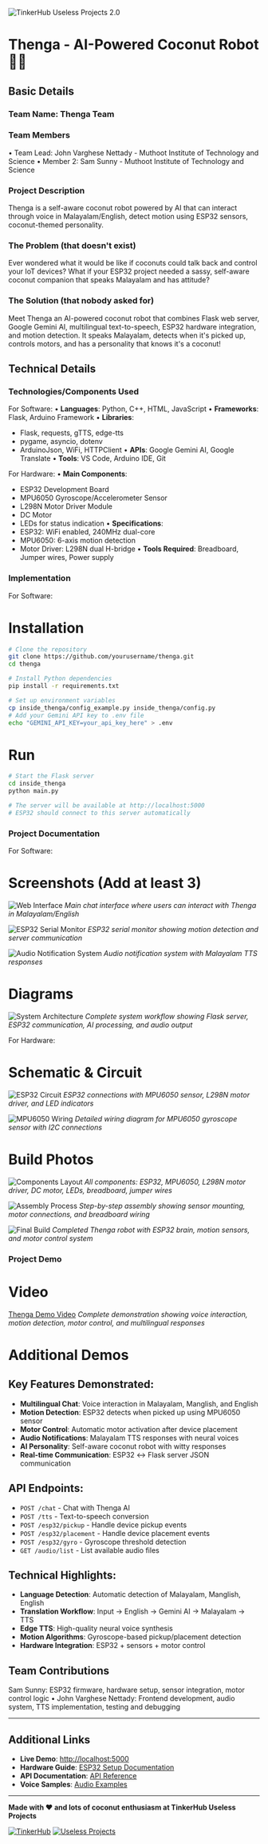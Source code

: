 ![TinkerHub Useless Projects 2.0](images/useless_projects_banner.png)

# Thenga - AI-Powered Coconut Robot 🥥🤖

## Basic Details

### Team Name: Thenga Team

### Team Members

• Team Lead: John Varghese Nettady - Muthoot Institute of Technology and Science
• Member 2: Sam Sunny - Muthoot Institute of Technology and Science

### Project Description

Thenga is a self-aware coconut robot powered by AI that can interact through voice in Malayalam/English, detect motion using ESP32 sensors, coconut-themed personality.

### The Problem (that doesn't exist)

Ever wondered what it would be like if coconuts could talk back and control your IoT devices? What if your ESP32 project needed a sassy, self-aware coconut companion that speaks Malayalam and has attitude?

### The Solution (that nobody asked for)

Meet Thenga an AI-powered coconut robot that combines Flask web server, Google Gemini AI, multilingual text-to-speech, ESP32 hardware integration, and motion detection. It speaks Malayalam, detects when it's picked up, controls motors, and has a personality that knows it's a coconut!

## Technical Details

### Technologies/Components Used

For Software:
• **Languages**: Python, C++, HTML, JavaScript
• **Frameworks**: Flask, Arduino Framework
• **Libraries**:

- Flask, requests, gTTS, edge-tts
- pygame, asyncio, dotenv
- ArduinoJson, WiFi, HTTPClient
  • **APIs**: Google Gemini AI, Google Translate
  • **Tools**: VS Code, Arduino IDE, Git

For Hardware:
• **Main Components**:

- ESP32 Development Board
- MPU6050 Gyroscope/Accelerometer Sensor
- L298N Motor Driver Module
- DC Motor
- LEDs for status indication
  • **Specifications**:
- ESP32: WiFi enabled, 240MHz dual-core
- MPU6050: 6-axis motion detection
- Motor Driver: L298N dual H-bridge
  • **Tools Required**: Breadboard, Jumper wires, Power supply

### Implementation

For Software:

# Installation

```bash
# Clone the repository
git clone https://github.com/yourusername/thenga.git
cd thenga

# Install Python dependencies
pip install -r requirements.txt

# Set up environment variables
cp inside_thenga/config_example.py inside_thenga/config.py
# Add your Gemini API key to .env file
echo "GEMINI_API_KEY=your_api_key_here" > .env
```

# Run

```bash
# Start the Flask server
cd inside_thenga
python main.py

# The server will be available at http://localhost:5000
# ESP32 should connect to this server automatically
```

### Project Documentation

For Software:

# Screenshots (Add at least 3)

![Web Interface](screenshots/web_interface.png)
*Main chat interface where users can interact with Thenga in Malayalam/English*

![ESP32 Serial Monitor](screenshots/esp32_serial.png)
*ESP32 serial monitor showing motion detection and server communication*

![Audio Notification System](screenshots/audio_system.png)
*Audio notification system with Malayalam TTS responses*

# Diagrams

![System Architecture](diagrams/architecture.png)
*Complete system workflow showing Flask server, ESP32 communication, AI processing, and audio output*

For Hardware:

# Schematic & Circuit

![ESP32 Circuit](circuit/esp32_circuit.png)
*ESP32 connections with MPU6050 sensor, L298N motor driver, and LED indicators*

![MPU6050 Wiring](circuit/mpu6050_wiring.png)
*Detailed wiring diagram for MPU6050 gyroscope sensor with I2C connections*

# Build Photos

![Components Layout](photos/components.jpg)
*All components: ESP32, MPU6050, L298N motor driver, DC motor, LEDs, breadboard, jumper wires*

![Assembly Process](photos/build_process.jpg)
*Step-by-step assembly showing sensor mounting, motor connections, and breadboard wiring*

![Final Build](photos/final_build.jpg)
*Completed Thenga robot with ESP32 brain, motion sensors, and motor control system*

### Project Demo

# Video

[Thenga Demo Video](https://youtu.be/your_demo_video)
*Complete demonstration showing voice interaction, motion detection, motor control, and multilingual responses*

# Additional Demos

## Key Features Demonstrated:

- **Multilingual Chat**: Voice interaction in Malayalam, Manglish, and English
- **Motion Detection**: ESP32 detects when picked up using MPU6050 sensor
- **Motor Control**: Automatic motor activation after device placement
- **Audio Notifications**: Malayalam TTS responses with neural voices
- **AI Personality**: Self-aware coconut robot with witty responses
- **Real-time Communication**: ESP32 ↔ Flask server JSON communication

## API Endpoints:

- `POST /chat` - Chat with Thenga AI
- `POST /tts` - Text-to-speech conversion
- `POST /esp32/pickup` - Handle device pickup events
- `POST /esp32/placement` - Handle device placement events
- `POST /esp32/gyro` - Gyroscope threshold detection
- `GET /audio/list` - List available audio files

## Technical Highlights:

- **Language Detection**: Automatic detection of Malayalam, Manglish, English
- **Translation Workflow**: Input → English → Gemini AI → Malayalam → TTS
- **Edge TTS**: High-quality neural voice synthesis
- **Motion Algorithms**: Gyroscope-based pickup/placement detection
- **Hardware Integration**: ESP32 + sensors + motor control

## Team Contributions

Sam Sunny: ESP32 firmware, hardware setup, sensor integration, motor control logic
• John Varghese Nettady: Frontend development, audio system, TTS implementation, testing and debugging

---

## Additional Links

- **Live Demo**: [http://localhost:5000](http://localhost:5000)
- **Hardware Guide**: [ESP32 Setup Documentation](docs/hardware_setup.md)
- **API Documentation**: [API Reference](docs/api_reference.md)
- **Voice Samples**: [Audio Examples](audio_files/)

---

**Made with ❤️ and lots of coconut enthusiasm at TinkerHub Useless Projects**

[![TinkerHub](https://img.shields.io/badge/TinkerHub-24?color=%23000000&link=https%3A%2F%2Fwww.tinkerhub.org%2F)](https://www.tinkerhub.org/)
[![Useless Projects](https://img.shields.io/badge/Useless%20Projects-Finalist-orange)](https://github.com/tinkerhub/useless_project_temp)

